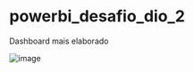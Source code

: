 # powerbi_desafio_dio_2
Dashboard mais elaborado

![image](https://github.com/user-attachments/assets/452940ec-ac02-48ec-aa5a-a84d9435fac6)
